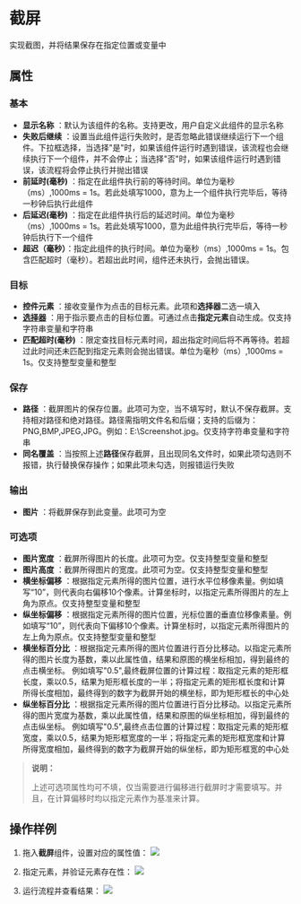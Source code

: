 # 截屏

实现截图，并将结果保存在指定位置或变量中

## 属性

### 基本
- **显示名称** ：默认为该组件的名称。支持更改，用户自定义此组件的显示名称
- **失败后继续** ：设置当此组件运行失败时，是否忽略此错误继续运行下一个组件。下拉框选择，当选择"是"时，如果该组件运行时遇到错误，该流程也会继续执行下一个组件，并不会停止；当选择"否"时，如果该组件运行时遇到错误，该流程将会停止执行并抛出错误
- **前延时(毫秒)** ：指定在此组件执行前的等待时间。单位为毫秒（ms）,1000ms = 1s。若此处填写1000，意为上一个组件执行完毕后，等待一秒钟后执行此组件
- **后延迟(毫秒)** ：指定在此组件执行后的延迟时间。单位为毫秒（ms）,1000ms = 1s。若此处填写1000，意为此组件执行完毕后，等待一秒钟后执行下一个组件
- **超迟（毫秒）**：指定此组件的执行时间。单位为毫秒（ms）,1000ms = 1s。包含匹配超时（毫秒）。若超出此时间，组件还未执行，会抛出错误。

### 目标

- **控件元素** ：接收变量作为点击的目标元素。此项和**选择器**二选一填入
- **[选择器](../Appendix/Selector.md)** ：用于指示要点击的目标位置。可通过点击**指定元素**自动生成。仅支持字符串变量和字符串
- **匹配超时(毫秒)** ：限定查找目标元素时间，超出指定时间后将不再等待。若超过此时间还未匹配到指定元素则会抛出错误。单位为毫秒（ms）,1000ms = 1s。仅支持整型变量和整型

### 保存

- **路径** ：截屏图片的保存位置。此项可为空，当不填写时，默认不保存截屏。支持相对路径和绝对路径。路径需指明文件名和后缀；支持的后缀为：PNG,BMP,JPEG,JPG。例如：E:\Screenshot.jpg。仅支持字符串变量和字符串
- **同名覆盖** ：当按照上述**路径**保存截屏，且出现同名文件时，如果此项勾选则不报错，执行替换保存操作；如果此项未勾选，则报错运行失败

### 输出

- **图片** ：将截屏保存到此变量。此项可为空

### 可选项

- **图片宽度** ：截屏所得图片的长度。此项可为空。仅支持整型变量和整型
- **图片高度** ：截屏所得图片的宽度。此项可为空。仅支持整型变量和整型
- **横坐标偏移** ：根据指定元素所得的图片位置，进行水平位移像素量。例如填写“10”，则代表向右偏移10个像素。计算坐标时，以指定元素所得图片的左上角为原点。仅支持整型变量和整型
- **纵坐标偏移** ：根据指定元素所得的图片位置，光标位置的垂直位移像素量。例如填写“10”，则代表向下偏移10个像素。计算坐标时，以指定元素所得图片的左上角为原点。仅支持整型变量和整型
- **横坐标百分比** ：根据指定元素所得的图片位置进行百分比移动。以指定元素所得的图片长度为基数，乘以此属性值，结果和原图的横坐标相加，得到最终的点击横坐标。
例如填写"0.5",最终截屏位置的计算过程：取指定元素的矩形框长度，乘以0.5，结果为矩形框长度的一半；将指定元素的矩形框长度和计算所得长度相加，最终得到的数字为截屏开始的横坐标，即为矩形框长的中心处
- **纵坐标百分比** ：根据指定元素所得的图片位置进行百分比移动。以指定元素所得的图片宽度为基数，乘以此属性值，结果和原图的纵坐标相加，得到最终的点击纵坐标。
例如填写"0.5",最终点击位置的计算过程：取指定元素的矩形框宽度，乘以0.5，结果为矩形框宽度的一半；将指定元素的矩形框宽度和计算所得宽度相加，最终得到的数字为截屏开始的纵坐标，即为矩形框宽的中心处

>**说明：**
>
>上述可选项属性均可不填，仅当需要进行偏移进行截屏时才需要填写。并且，在计算偏移时均以指定元素作为基准来计算。


## 操作样例
1. 拖入**截屏**组件，设置对应的属性值：
![](https://docimages.blob.core.chinacloudapi.cn/images/Activities/screenShot1.png)

2. 指定元素，并验证元素存在性：
![](https://docimages.blob.core.chinacloudapi.cn/images/Activities/screenShot2.png)

3. 运行流程并查看结果：
![](https://docimages.blob.core.chinacloudapi.cn/images/Activities/screenShot3.png)